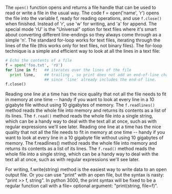 The `open()` function opens and returns a file handle that can be used to read or write a file in the usual way. The code f = open('name', 'r') opens the file into the variable f, ready for reading operations, and use `f.close()` when finished. Instead of 'r', use 'w' for writing, and 'a' for append. The special mode 'rU' is the "Universal" option for text files where it's smart about converting different line-endings so they always come through as a simple 'n'. The standard for-loop works for text files, iterating through the lines of the file (this works only for text files, not binary files). The for-loop technique is a simple and efficient way to look at all the lines in a text file:
    
```python    
# Echo the contents of a file
f = open('foo.txt', 'rU')
for line in f:   ## iterates over the lines of the file
  print line,    ## trailing , so print does not add an end-of-line char
                 ## since 'line' already includes the end-of line.
f.close()
```

Reading one line at a time has the nice quality that not all the file needs to fit in memory at one time -- handy if you want to look at every line in a 10 gigabyte file without using 10 gigabytes of memory. The `f.readlines()` method reads the whole file into memory and returns its contents as a list of its lines. The `f.read()` method reads the whole file into a single string, which can be a handy way to deal with the text all at once, such as with regular expressions we'll see later.
Reading one line at a time has the nice quality that not all the file needs to fit in memory at one time -- handy if you want to look at every line in a 10 gigabyte file without using 10 gigabytes of memory. The f.readlines() method reads the whole file into memory and returns its contents as a list of its lines. The `f.read()` method reads the whole file into a single string, which can be a handy way to deal with the text all at once, such as with regular expressions we'll see later.

For writing, f.write(string) method is the easiest way to write data to an open output file. Or you can use "print" with an open file, but the syntax is nasty: "print >> f, string". In python 3000, the print syntax will be fixed to be a regular function call with a file= optional argument: "print(string, file=f)".
